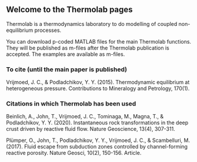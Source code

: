 ## Welcome to the Thermolab pages

Thermolab is a thermodynamics laboratory to do modelling of coupled non-equilibrium processes.

You can download p-coded MATLAB files for the main Thermolab functions. They will be published as m-files after the Thermolab publication is accepted. The examples are available as m-files.


### To cite (until the main paper is published)

Vrijmoed, J. C., & Podladchikov, Y. Y. (2015). Thermodynamic equilibrium at heterogeneous pressure. Contributions to Mineralogy and Petrology, 170(1). 

### Citations in which Thermolab has been used
Beinlich, A., John, T., Vrijmoed, J. C., Tominaga, M., Magna, T., & Podladchikov, Y. Y. (2020). Instantaneous rock transformations in the deep crust driven by reactive fluid flow.  Nature Geoscience, 13(4), 307-311. 

Plümper, O., John, T., Podladchikov, Y. Y., Vrijmoed, J. C., & Scambelluri, M. (2017). Fluid escape from subduction zones controlled by channel-forming reactive porosity. Nature Geosci, 10(2), 150-156. Article.
